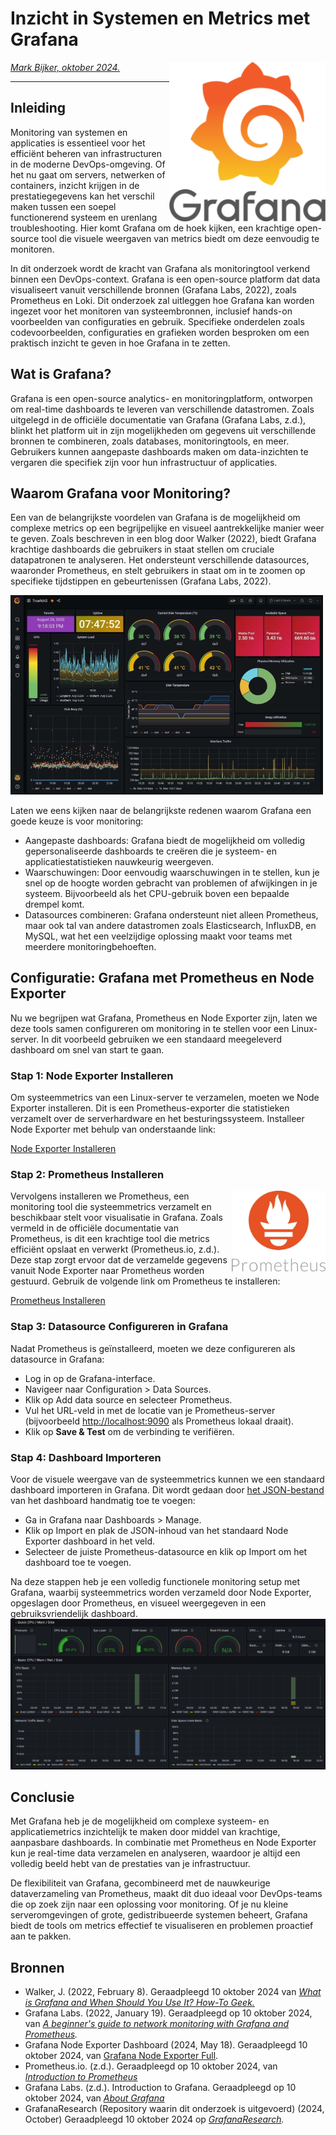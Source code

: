 # Inzicht in Systemen en Metrics met Grafana

<img src="plaatjes/grafana_logo.png" width="250" align="right" alt="Logo van Grafana" title="Logo van Grafana">

*[Mark Bijker, oktober 2024.](https://github.com/hanaim-devops/blog-MarkBijker)*
<hr/>

## Inleiding

Monitoring van systemen en applicaties is essentieel voor het efficiënt beheren van infrastructuren in de moderne DevOps-omgeving. Of het nu gaat om servers, netwerken of containers, inzicht krijgen in de prestatiegegevens kan het verschil maken tussen een soepel functionerend systeem en urenlang troubleshooting. Hier komt Grafana om de hoek kijken, een krachtige open-source tool die visuele weergaven van metrics biedt om deze eenvoudig te monitoren.

In dit onderzoek wordt de kracht van Grafana als monitoringtool verkend binnen een DevOps-context. Grafana is een open-source platform dat data visualiseert vanuit verschillende bronnen (Grafana Labs, 2022), zoals Prometheus en Loki. Dit onderzoek zal uitleggen hoe Grafana kan worden ingezet voor het monitoren van systeembronnen, inclusief hands-on voorbeelden van configuraties en gebruik. Specifieke onderdelen zoals codevoorbeelden, configuraties en grafieken worden besproken om een praktisch inzicht te geven in hoe Grafana in te zetten.

## Wat is Grafana?

Grafana is een open-source analytics- en monitoringplatform, ontworpen om real-time dashboards te leveren van verschillende datastromen. Zoals uitgelegd in de officiële documentatie van Grafana (Grafana Labs, z.d.), blinkt het platform uit in zijn mogelijkheden om gegevens uit verschillende bronnen te combineren, zoals databases, monitoringtools, en meer. Gebruikers kunnen aangepaste dashboards maken om data-inzichten te vergaren die specifiek zijn voor hun infrastructuur of applicaties.
## Waarom Grafana voor Monitoring?

Een van de belangrijkste voordelen van Grafana is de mogelijkheid om complexe metrics op een begrijpelijke en visueel aantrekkelijke manier weer te geven. Zoals beschreven in een blog door Walker (2022), biedt Grafana krachtige dashboards die gebruikers in staat stellen om cruciale datapatronen te analyseren. Het ondersteunt verschillende datasources, waaronder Prometheus, en stelt gebruikers in staat om in te zoomen op specifieke tijdstippen en gebeurtenissen (Grafana Labs, 2022).


<img src="plaatjes/grafana_graphs.png" width="500" alt="voorbeeld dashboard van Grafana" title="Voorbeeld dashboard van Grafana">

Laten we eens kijken naar de belangrijkste redenen waarom Grafana een goede keuze is voor monitoring:

- Aangepaste dashboards: Grafana biedt de mogelijkheid om volledig gepersonaliseerde dashboards te creëren die je systeem- en applicatiestatistieken nauwkeurig weergeven.
- Waarschuwingen: Door eenvoudig waarschuwingen in te stellen, kun je snel op de hoogte worden gebracht van problemen of afwijkingen in je systeem. Bijvoorbeeld als het CPU-gebruik boven een bepaalde drempel komt.
- Datasources combineren: Grafana ondersteunt niet alleen Prometheus, maar ook tal van andere datastromen zoals Elasticsearch, InfluxDB, en MySQL, wat het een veelzijdige oplossing maakt voor teams met meerdere monitoringbehoeften.

## Configuratie: Grafana met Prometheus en Node Exporter

Nu we begrijpen wat Grafana, Prometheus en Node Exporter zijn, laten we deze tools samen configureren om monitoring in te stellen voor een Linux-server. In dit voorbeeld gebruiken we een standaard meegeleverd dashboard om snel van start te gaan.

### Stap 1: Node Exporter Installeren

Om systeemmetrics van een Linux-server te verzamelen, moeten we Node Exporter installeren. Dit is een Prometheus-exporter die statistieken verzamelt over de serverhardware en het besturingssysteem. Installeer Node Exporter met behulp van onderstaande link:

[Node Exporter Installeren](https://prometheus.io/download/#:~:text=556adf78030370c461d059c8b4375e4296472a3af6036d217c979f68bcd5cb4e-,node_exporter,-Exporter%20for%20machine)

### Stap 2: Prometheus Installeren

<img src="plaatjes/prometheus_logo.jpg" width="150" align="right" alt="Logo van Prometheus" title="Logo van Prometheus">

Vervolgens installeren we Prometheus, een monitoring tool die systeemmetrics verzamelt en beschikbaar stelt voor visualisatie in Grafana. Zoals vermeld in de officiële documentatie van Prometheus, is dit een krachtige tool die metrics efficiënt opslaat en verwerkt (Prometheus.io, z.d.). Deze stap zorgt ervoor dat de verzamelde gegevens vanuit Node Exporter naar Prometheus worden gestuurd. Gebruik de volgende link om Prometheus te installeren:

[Prometheus Installeren](https://prometheus.io/download/#:~:text=amd64-,prometheus,-The%20Prometheus%20monitoring)

### Stap 3: Datasource Configureren in Grafana

Nadat Prometheus is geïnstalleerd, moeten we deze configureren als datasource in Grafana:

- Log in op de Grafana-interface.
- Navigeer naar Configuration > Data Sources.
- Klik op Add data source en selecteer Prometheus.
- Vul het URL-veld in met de locatie van je Prometheus-server (bijvoorbeeld <http://localhost:9090> als Prometheus lokaal draait).
- Klik op **Save & Test** om de verbinding te verifiëren.

### Stap 4: Dashboard Importeren

Voor de visuele weergave van de systeemmetrics kunnen we een standaard dashboard importeren in Grafana. Dit wordt gedaan door [het JSON-bestand](dashboard.json) van het dashboard handmatig toe te voegen:

- Ga in Grafana naar Dashboards > Manage.
- Klik op Import en plak de JSON-inhoud van het standaard Node Exporter dashboard in het veld.
- Selecteer de juiste Prometheus-datasource en klik op Import om het dashboard toe te voegen.
  
Na deze stappen heb je een volledig functionele monitoring setup met Grafana, waarbij systeemmetrics worden verzameld door Node Exporter, opgeslagen door Prometheus, en visueel weergegeven in een gebruiksvriendelijk dashboard.
<img src="plaatjes/final_dashboard.png" alt="Uiteindelijk resultaat dashboard" title="Uiteindelijk resultaat dashboard">

## Conclusie

Met Grafana heb je de mogelijkheid om complexe systeem- en applicatiemetrics inzichtelijk te maken door middel van krachtige, aanpasbare dashboards. In combinatie met Prometheus en Node Exporter kun je real-time data verzamelen en analyseren, waardoor je altijd een volledig beeld hebt van de prestaties van je infrastructuur.

De flexibiliteit van Grafana, gecombineerd met de nauwkeurige dataverzameling van Prometheus, maakt dit duo ideaal voor DevOps-teams die op zoek zijn naar een oplossing voor monitoring. Of je nu kleine serveromgevingen of grote, gedistribueerde systemen beheert, Grafana biedt de tools om metrics effectief te visualiseren en problemen proactief aan te pakken.

## Bronnen
- Walker, J. (2022, February 8). Geraadpleegd 10 oktober 2024 van _[What is Grafana and When Should You Use It? How-To Geek.](https://www.howtogeek.com/devops/what-is-grafana-and-when-should-you-use-it/)_ 
- Grafana Labs. (2022, January 19). Geraadpleegd op 10 oktober 2024, van _[A beginner's guide to network monitoring with Grafana and Prometheus](https://grafana.com/blog/2022/01/19/a-beginners-guide-to-network-monitoring-with-grafana-and-prometheus/ )._
- Grafana Node Exporter Dashboard (2024, May 18). Geraadpleegd 10 oktober 2024, van [Grafana Node Exporter Full](https://grafana.com/grafana/dashboards/1860-node-exporter-full/).
- Prometheus.io. (z.d.). Geraadpleegd op 10 oktober 2024, van _[Introduction to Prometheus](https://prometheus.io/docs/introduction/overview/)_
- Grafana Labs. (z.d.). Introduction to Grafana. Geraadpleegd op 10 oktober 2024, van _[About Grafana](https://grafana.com/docs/grafana/latest/introduction/)_
- GrafanaResearch (Repository waarin dit onderzoek is uitgevoerd) (2024, October) Geraadpleegd 10 oktober 2024 op _[GrafanaResearch](https://github.com/MarkBijker/GrafanaResearch)._
